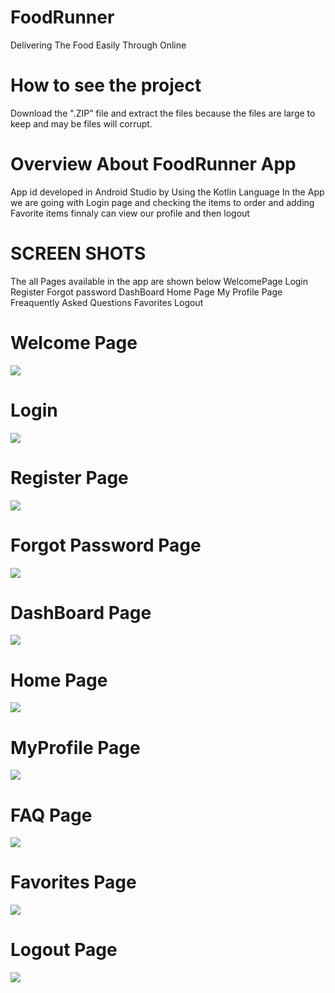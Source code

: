 # FoodRunner
Delivering The Food Easily Through Online
# How to see the project
Download the ".ZIP" file and extract the files
because the files are large to keep and may be files will corrupt.
# Overview About FoodRunner App
App id developed in Android Studio by Using the Kotlin Language
In the App we are going with Login page and checking the items to order and adding Favorite items finnaly can view our profile and then logout
# SCREEN SHOTS
The all Pages available in the app are shown below 
WelcomePage
Login
Register
Forgot password
DashBoard
Home Page
My Profile Page
Freaquently Asked Questions
Favorites
Logout
# Welcome Page
![](Welcome.jpg)
# Login
![](Login.jpg)
# Register Page
![](Register.jpg)
# Forgot Password Page
![](Forgot%20-%20Password.jpg)
# DashBoard Page
![](DashBoard.jpg)
# Home Page
![](Home.jpg)
# MyProfile Page
![](MyProfile.jpg)
# FAQ Page
![](FAQ.jpg)
# Favorites Page
![](Favorite.jpg)
# Logout Page
![](Logout.jpg)
